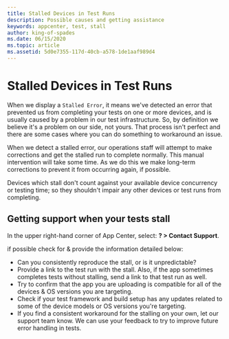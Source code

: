 ```yaml
---
title: Stalled Devices in Test Runs
description: Possible causes and getting assistance
keywords: appcenter, test, stall
author: king-of-spades
ms.date: 06/15/2020
ms.topic: article
ms.assetid: 5d0e7355-117d-40cb-a578-1de1aaf989d4 
---
```


# Stalled Devices in Test Runs
When we display a `Stalled Error`, it means we've detected an error that prevented us from completing your tests on one or more devices, and is usually caused by a problem in our test infrastructure. So, by definition we believe it's a problem on our side, not yours. That process isn't perfect and there are some cases where you can do something to workaround an issue.

When we detect a stalled error, our operations staff will attempt to make corrections and get the stalled run to complete normally. This manual intervention will take some time. As we do this we make long-term corrections to prevent it from occurring again, if possible.

Devices which stall don't count against your available device concurrency or testing time; so they shouldn't impair any other devices or test runs from completing.

## Getting support when your tests stall
In the upper right-hand corner of App Center, select: **? > Contact Support**. 

if possible check for & provide the information detailed below: 

- Can you consistently reproduce the stall, or is it unpredictable? 
- Provide a link to the test run with the stall. Also, if the app sometimes completes tests without stalling, send a link to that test run as well.
- Try to confirm that the app you are uploading is compatible for all of the devices & OS versions you are targeting. 
- Check if your test framework and build setup has any updates related to some of the device models or OS versions you're targeting. 
- If you find a consistent workaround for the stalling on your own, let our support team know. We can use your feedback to try to improve future error handling in tests.